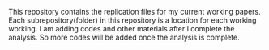 This repository contains the replication files for my current working papers. Each subrepository(folder) in this repository is a location for each working working. I am adding codes and other materials after I complete the analysis. So more codes will be added once the analysis is complete. 

